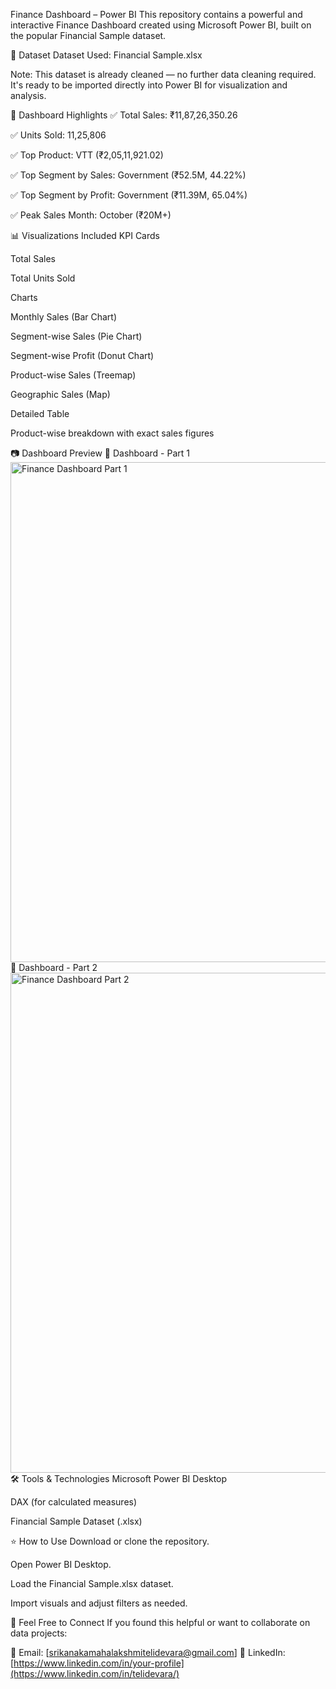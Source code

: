 Finance Dashboard – Power BI
This repository contains a powerful and interactive Finance Dashboard created using Microsoft Power BI, built on the popular Financial Sample dataset.

📁 Dataset
Dataset Used: Financial Sample.xlsx

Note: This dataset is already cleaned — no further data cleaning required. It's ready to be imported directly into Power BI for visualization and analysis.

📌 Dashboard Highlights
✅ Total Sales: ₹11,87,26,350.26

✅ Units Sold: 11,25,806

✅ Top Product: VTT (₹2,05,11,921.02)

✅ Top Segment by Sales: Government (₹52.5M, 44.22%)

✅ Top Segment by Profit: Government (₹11.39M, 65.04%)

✅ Peak Sales Month: October (₹20M+)

📊 Visualizations Included
KPI Cards

Total Sales

Total Units Sold

Charts

Monthly Sales (Bar Chart)

Segment-wise Sales (Pie Chart)

Segment-wise Profit (Donut Chart)

Product-wise Sales (Treemap)

Geographic Sales (Map)

Detailed Table

Product-wise breakdown with exact sales figures

📷 Dashboard Preview
🔹 Dashboard - Part 1
<img src= "C:\Users\KANAKA MAHALAKSHMI\Pictures\Screenshots\Screenshot 2025-07-12 182634.png" alt="Finance Dashboard Part 1" width="800"/>
🔹 Dashboard - Part 2
<img src="C:\Users\KANAKA MAHALAKSHMI\Pictures\Screenshots\Screenshot 2025-07-12 182703.png" alt="Finance Dashboard Part 2" width="800"/>
🛠 Tools & Technologies
Microsoft Power BI Desktop

DAX (for calculated measures)

Financial Sample Dataset (.xlsx)

⭐ How to Use
Download or clone the repository.

Open Power BI Desktop.

Load the Financial Sample.xlsx dataset.

Import visuals and adjust filters as needed.

🤝 Feel Free to Connect
If you found this helpful or want to collaborate on data projects:

📧 Email: [srikanakamahalakshmitelidevara@gmail.com]
🔗 LinkedIn: [https://www.linkedin.com/in/your-profile](https://www.linkedin.com/in/telidevara/)
